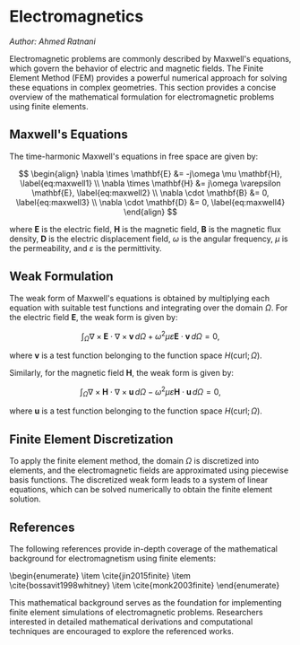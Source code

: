 # Electromagnetics
*Author: Ahmed Ratnani*

Electromagnetic problems are commonly described by Maxwell's equations, which govern the behavior of electric and magnetic fields. The Finite Element Method (FEM) provides a powerful numerical approach for solving these equations in complex geometries. This section provides a concise overview of the mathematical formulation for electromagnetic problems using finite elements.

## Maxwell's Equations

The time-harmonic Maxwell's equations in free space are given by:

$$
\begin{align}
    \nabla \times \mathbf{E} &= -j\omega \mu \mathbf{H}, \label{eq:maxwell1} \\
    \nabla \times \mathbf{H} &= j\omega \varepsilon \mathbf{E}, \label{eq:maxwell2} \\
    \nabla \cdot \mathbf{B} &= 0, \label{eq:maxwell3} \\
    \nabla \cdot \mathbf{D} &= 0, \label{eq:maxwell4}
\end{align}
$$

where $\mathbf{E}$ is the electric field, $\mathbf{H}$ is the magnetic field, $\mathbf{B}$ is the magnetic flux density, $\mathbf{D}$ is the electric displacement field, $\omega$ is the angular frequency, $\mu$ is the permeability, and $\varepsilon$ is the permittivity.

## Weak Formulation

The weak form of Maxwell's equations is obtained by multiplying each equation with suitable test functions and integrating over the domain $\Omega$. For the electric field $\mathbf{E}$, the weak form is given by:

$$
\begin{equation}
    \int_{\Omega} \nabla \times \mathbf{E} \cdot \nabla \times \mathbf{v} \, d\Omega + \omega^2 \mu \varepsilon \mathbf{E} \cdot \mathbf{v} \, d\Omega = 0,
\end{equation}
$$

where $\mathbf{v}$ is a test function belonging to the function space $H(\text{curl}; \Omega)$.

Similarly, for the magnetic field $\mathbf{H}$, the weak form is given by:

$$
\begin{equation}
    \int_{\Omega} \nabla \times \mathbf{H} \cdot \nabla \times \mathbf{u} \, d\Omega - \omega^2 \mu \varepsilon \mathbf{H} \cdot \mathbf{u} \, d\Omega = 0,
\end{equation}
$$

where $\mathbf{u}$ is a test function belonging to the function space $H(\text{curl}; \Omega)$.

## Finite Element Discretization

To apply the finite element method, the domain $\Omega$ is discretized into elements, and the electromagnetic fields are approximated using piecewise basis functions. The discretized weak form leads to a system of linear equations, which can be solved numerically to obtain the finite element solution.

## References

The following references provide in-depth coverage of the mathematical background for electromagnetism using finite elements:

\begin{enumerate}
    \item \cite{jin2015finite} 
    \item \cite{bossavit1998whitney}
    \item \cite{monk2003finite}
\end{enumerate}

This mathematical background serves as the foundation for implementing finite element simulations of electromagnetic problems. Researchers interested in detailed mathematical derivations and computational techniques are encouraged to explore the referenced works.
